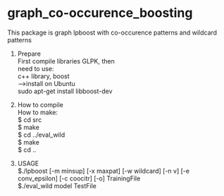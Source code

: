 # graph_co-occurence_boosting

This package is graph lpboost with co-occurence patterns and wildcard patterns

1. Prepare  
First compile libraries GLPK, then  
need to use:  
c++ library, boost  
-->install on Ubuntu  
     sudo apt-get install libboost-dev  

2. How to compile  
How to make:  
$ cd src  
$ make  
$ cd ../eval_wild  
$ make  
$ cd ..  

3. USAGE  
$./lpboost [-m minsup] [-x maxpat] [-w wildcard] [-n v] [-e conv_epsilon] [-c coocitr] [-o] TrainingFile  
$./eval_wild  model TestFile  
